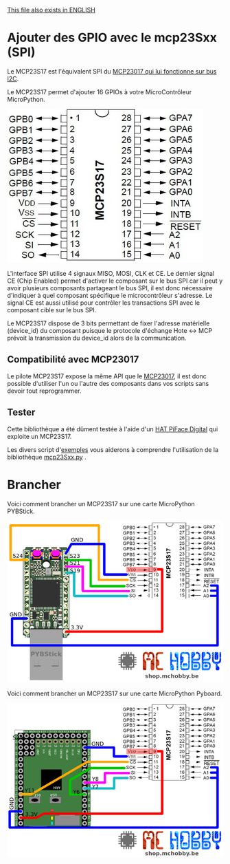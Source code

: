 [This file also exists in ENGLISH](readme_ENG.md)

# Ajouter des GPIO avec le mcp23Sxx (SPI)

Le MCP23S17 est l'équivalent SPI du [MCP23017 qui lui fonctionne sur bus I2C](https://github.com/mchobby/esp8266-upy/tree/master/mcp230xx).

Le MCP23S17 permet d'ajouter 16 GPIOs à votre MicroContrôleur MicroPython.

![MCP23S17 sur bus SPI](docs/_static/mcp23s17.jpg)

L'interface SPI utilise 4 signaux MISO, MOSI, CLK et CE. Le dernier signal CE (Chip Enabled) permet d'activer le composant sur le bus SPI car il peut y avoir plusieurs composants partageant le bus SPI, il est donc nécessaire d'indiquer à quel composant spécifique le microcontrôleur s'adresse. Le signal CE est aussi utilisé pour contrôler les transactions SPI avec le composant cible sur le bus SPI.

Le MCP23S17 dispose de 3 bits permettant de fixer l'adresse matérielle (device_id) du composant puisque le protocole d'échange Hote <-> MCP prévoit la transmission du device_id alors de la communication.

## Compatibilité avec MCP23017

Le pilote MCP23S17 expose la même API que le [MCP23017](https://github.com/mchobby/esp8266-upy/tree/master/mcp230xx), il est donc possible d'utiliser l'un ou l'autre des composants dans vos scripts sans devoir tout reprogrammer.

## Tester

Cette bibliothèque a été dûment testée à l'aide d'un [HAT PiFace Digital](https://shop.mchobby.be/fr/pi-hats/221-piface-digital-2-pour-raspberry-pi-3232100002210.html) qui exploite un MCP23S17.

Les divers script d'[exemples](examples) vous aiderons à comprendre l'utilisation de la bibliothèque [mcp23Sxx.py](lib) .

# Brancher

Voici comment brancher un MCP23S17 sur une carte MicroPython PYBStick.

![MCP23S17 vers PYBStick](docs/_static/mcp23s17-to-pybstick.jpg)

Voici comment brancher un MCP23S17 sur une carte MicroPython Pyboard.

![MCP23S17 vers PYboard](docs/_static/mcp23s17-to-pyboard.jpg)

